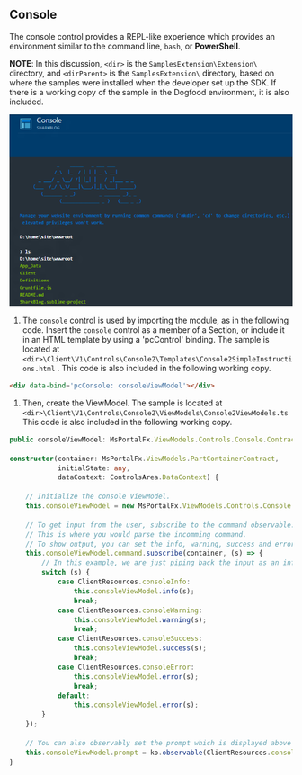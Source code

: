 
## Console

The console control provides a REPL-like experience which provides an environment similar to the command line, `bash`, or **PowerShell**.
<!--TODO:  Locate a better definition for the console control. -->

**NOTE**: In this discussion, `<dir>` is the `SamplesExtension\Extension\` directory, and  `<dirParent>`  is the `SamplesExtension\` directory, based on where the samples were installed when the developer set up the SDK. If there is a working copy of the sample in the Dogfood environment, it is also included.

![alt-text](../media/portalfx-controls/console-large.png "Console")

1. The `console` control is used by importing the module, as in the following code.  Insert the `console` control as a member of a Section, or include it in an HTML template by using a 'pcControl' binding. The sample is located at 
`<dir>\Client\V1\Controls\Console2\Templates\Console2SimpleInstructions.html`  . This code is also included in the following working copy.

```html
<div data-bind='pcConsole: consoleViewModel'></div>
```

1. Then, create the ViewModel. The sample is located at `<dir>\Client\V1\Controls\Console2\ViewModels\Console2ViewModels.ts`
 This code is also included in the following working copy.

```ts
public consoleViewModel: MsPortalFx.ViewModels.Controls.Console.Contract;

constructor(container: MsPortalFx.ViewModels.PartContainerContract,
			initialState: any,
			dataContext: ControlsArea.DataContext) {

    // Initialize the console ViewModel.
    this.consoleViewModel = new MsPortalFx.ViewModels.Controls.Console.ViewModel();

    // To get input from the user, subscribe to the command observable.
    // This is where you would parse the incomming command.
    // To show output, you can set the info, warning, success and error properties.
    this.consoleViewModel.command.subscribe(container, (s) => {
        // In this example, we are just piping back the input as an info, warning, success or error message based off of what you type in.
        switch (s) {
            case ClientResources.consoleInfo:
                this.consoleViewModel.info(s);
                break;
            case ClientResources.consoleWarning:
                this.consoleViewModel.warning(s);
                break;
            case ClientResources.consoleSuccess:
                this.consoleViewModel.success(s);
                break;
            case ClientResources.consoleError:
                this.consoleViewModel.error(s);
                break;
            default:
                this.consoleViewModel.error(s);
        }
    });

    // You can also observably set the prompt which is displayed above the > in the console.
    this.consoleViewModel.prompt = ko.observable(ClientResources.consolePrompt);
}
```
